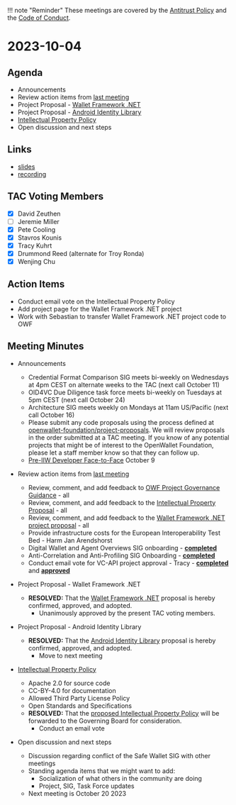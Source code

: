 !!! note "Reminder"
    These meetings are covered by the [Antitrust Policy](../../governance/antitrust.md) and the [Code of Conduct](../../governance/code-of-conduct.md).

# 2023-10-04

## Agenda
- Announcements
- Review action items from [last meeting](./2023-09-20.md#action-items)
- Project Proposal - [Wallet Framework .NET](https://github.com/openwallet-foundation/project-proposals/pull/16)
- Project Proposal - [Android Identity Library](https://github.com/openwallet-foundation/project-proposals/pull/18)
- [Intellectual Property Policy](https://docs.google.com/document/d/11hTvmHkM6FQGFQp-Lsq6sbTblgIaKWccV6a7nP1nFa0/edit)
- Open discussion and next steps

## Links
- [slides](https://docs.google.com/presentation/d/1xhOHaL0n8xH8kIEUafrz3clIma6pYB_a3R81WdLuxek/edit?usp=sharing)
- [recording](https://zoom.us/rec/share/A9qd5q7QOcB7of56dGsYAl5q_1Ph84rANXfcpn1-J4RWONk-aIi24nk3S64Y01R9.sHTJYBnlfi7Sg3T7)

## TAC Voting Members

- [x] David Zeuthen
- [ ] Jeremie Miller
- [x] Pete Cooling
- [x] Stavros Kounis
- [x] Tracy Kuhrt
- [x] Drummond Reed (alternate for Troy Ronda)
- [x] Wenjing Chu

## Action Items
- Conduct email vote on the Intellectual Property Policy
- Add project page for the Wallet Framework .NET project
- Work with Sebastian to transfer Wallet Framework .NET project code to OWF

## Meeting Minutes
- Announcements
    - Credential Format Comparison SIG meets bi-weekly on Wednesdays at 4pm CEST on alternate weeks to the TAC (next call October 11)
    - OID4VC Due Diligence task force meets bi-weekly on Tuesdays at 5pm CEST (next call October 24)
    - Architecture SIG  meets weekly on Mondays at 11am US/Pacific (next call October 16)
    - Please submit any code proposals using the process defined at [openwallet-foundation/project-proposals](https://github.com/openwallet-foundation/project-proposals). We will review proposals in the order submitted at a TAC meeting. If you know of any potential projects that might be of interest to the OpenWallet Foundation, please let a staff member know so that they can follow up.
    - [Pre-IIW Developer Face-to-Face](https://www.eventbrite.com/e/openwallet-pre-iiw-developers-face-to-face-tickets-722252636077) October 9


- Review action items from [last meeting](./2023-09-20.md#action-items)
    - Review, comment, and add feedback to [OWF Project Governance Guidance](https://docs.google.com/document/d/1kXGWPNEOAX-7KzYMggFKtWZFO-0oTnyiOTjNFjjFOLo/edit) - all
    - Review, comment, and add feedback to the [Intellectual Property Proposal](https://docs.google.com/document/d/11hTvmHkM6FQGFQp-Lsq6sbTblgIaKWccV6a7nP1nFa0/edit#heading=h.sqcy373m3v6g) - all
    - Review, comment, and add feedback to the [Wallet Framework .NET project proposal](https://github.com/openwallet-foundation/project-proposals/pull/16) - all
    - Provide infrastructure costs for the European Interoperability Test Bed - Harm Jan Arendshorst
    - Digital Wallet and Agent Overviews SIG onboarding - **[completed](https://tac.openwallet.foundation/SIGs/digital-wallet-and-agent-overviews/)**
    - Anti-Correlation and Anti-Profiling SIG Onboarding - **[completed](https://tac.openwallet.foundation/SIGs/safe-wallet/)**
    - Conduct email vote for VC-API project approval - Tracy - **[completed](https://lists.openwallet.foundation/g/TAC/message/79)** and **[approved](https://lists.openwallet.foundation/g/TAC/message/88)**

- Project Proposal - Wallet Framework .NET
    - **RESOLVED:** That the [Wallet Framework .NET](https://github.com/openwallet-foundation/project-proposals/pull/16) proposal is hereby confirmed, approved, and adopted.
        - Unanimously approved by the present TAC voting members.

- Project Proposal - Android Identity Library
    - **RESOLVED:** That the [Android Identity Library](https://github.com/openwallet-foundation/project-proposals/pull/18) proposal is hereby confirmed, approved, and adopted.
        - Move to next meeting

- [Intellectual Property Policy](https://docs.google.com/document/d/11hTvmHkM6FQGFQp-Lsq6sbTblgIaKWccV6a7nP1nFa0/edit)
    - Apache 2.0 for source code
    - CC-BY-4.0 for documentation
    - Allowed Third Party License Policy
    - Open Standards and Specifications
    - **RESOLVED:** That the [proposed Intellectual Property Policy](https://docs.google.com/document/d/11hTvmHkM6FQGFQp-Lsq6sbTblgIaKWccV6a7nP1nFa0/edit) will be forwarded to the Governing Board for consideration.
        - Conduct an email vote

- Open discussion and next steps
    - Discussion regarding conflict of the Safe Wallet SIG with other meetings
    - Standing agenda items that we might want to add:
        - Socialization of what others in the community are doing
        - Project, SIG, Task Force updates
    - Next meeting is October 20 2023
